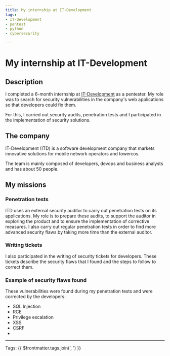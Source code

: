 ```yaml
---
title: My internship at IT-Development
tags:
- IT-Development
- pentest
- python
- cybersecurity

---
```


# My internship at IT-Development

## Description

I completed a 6-month internship at [IT-Development](https://fr.it-development.com/) as a pentester.
My role was to search for security vulnerabilities in the company's web applications so that developers could fix them.

For this, I carried out security audits, penetration tests and I participated in the implementation of security solutions.

## The company

IT-Development (ITD) is a software development company that markets innovative solutions for mobile network operators and towercos.

The team is mainly composed of developers, devops and business analysts and has about 50 people.

## My missions

### Penetration tests

ITD uses an external security auditor to carry out penetration tests on its applications. My role is to prepare these audits, to support the auditor in exploring the product and to ensure the implementation of corrective measures.
I also carry out regular penetration tests in order to find more advanced security flaws by taking more time than the external auditor.

### Writing tickets

I also participated in the writing of security tickets for developers. These tickets describe the security flaws that I found and the steps to follow to correct them.

### Example of security flaws found

These vulnerabilities were found during my penetration tests and were corrected by the developers:

- SQL Injection
- RCE
- Privilege escalation
- XSS
- CSRF
-

---

Tags: {{ $frontmatter.tags.join(', ') }}